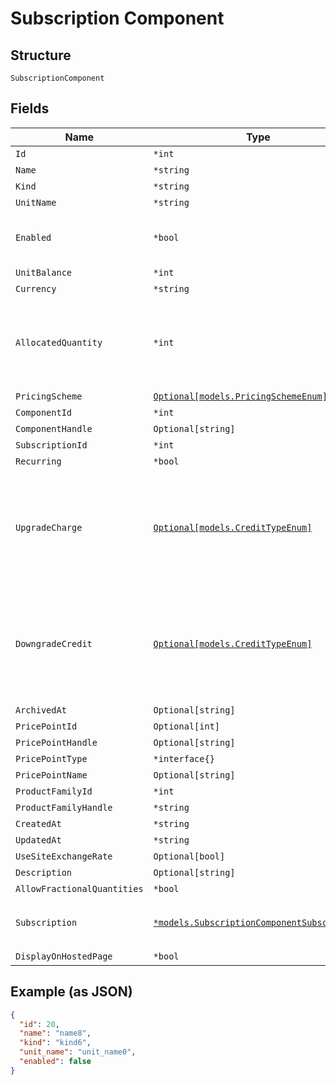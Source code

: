 
# Subscription Component

## Structure

`SubscriptionComponent`

## Fields

| Name | Type | Tags | Description |
|  --- | --- | --- | --- |
| `Id` | `*int` | Optional | - |
| `Name` | `*string` | Optional | - |
| `Kind` | `*string` | Optional | - |
| `UnitName` | `*string` | Optional | - |
| `Enabled` | `*bool` | Optional | (for on/off components) indicates if the component is enabled for the subscription |
| `UnitBalance` | `*int` | Optional | - |
| `Currency` | `*string` | Optional | - |
| `AllocatedQuantity` | `*int` | Optional | For Quantity-based components: The current allocation for the component on the given subscription. For On/Off components: Use 1 for on. Use 0 for off. |
| `PricingScheme` | [`Optional[models.PricingSchemeEnum]`](pricing-scheme-enum.md) | Optional | - |
| `ComponentId` | `*int` | Optional | - |
| `ComponentHandle` | `Optional[string]` | Optional | - |
| `SubscriptionId` | `*int` | Optional | - |
| `Recurring` | `*bool` | Optional | - |
| `UpgradeCharge` | [`Optional[models.CreditTypeEnum]`](credit-type-enum.md) | Optional | The type of credit to be created when upgrading/downgrading. Defaults to the component and then site setting if one is not provided.<br>Available values: `full`, `prorated`, `none`. |
| `DowngradeCredit` | [`Optional[models.CreditTypeEnum]`](credit-type-enum.md) | Optional | The type of credit to be created when upgrading/downgrading. Defaults to the component and then site setting if one is not provided.<br>Available values: `full`, `prorated`, `none`. |
| `ArchivedAt` | `Optional[string]` | Optional | - |
| `PricePointId` | `Optional[int]` | Optional | - |
| `PricePointHandle` | `Optional[string]` | Optional | - |
| `PricePointType` | `*interface{}` | Optional | - |
| `PricePointName` | `Optional[string]` | Optional | - |
| `ProductFamilyId` | `*int` | Optional | - |
| `ProductFamilyHandle` | `*string` | Optional | - |
| `CreatedAt` | `*string` | Optional | - |
| `UpdatedAt` | `*string` | Optional | - |
| `UseSiteExchangeRate` | `Optional[bool]` | Optional | - |
| `Description` | `Optional[string]` | Optional | - |
| `AllowFractionalQuantities` | `*bool` | Optional | - |
| `Subscription` | [`*models.SubscriptionComponentSubscription`](subscription-component-subscription.md) | Optional | An optional object, will be returned if provided `include=subscription` query param. |
| `DisplayOnHostedPage` | `*bool` | Optional | - |

## Example (as JSON)

```json
{
  "id": 20,
  "name": "name8",
  "kind": "kind6",
  "unit_name": "unit_name0",
  "enabled": false
}
```


